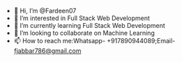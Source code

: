 - 👋 Hi, I’m @Fardeen07
- 👀 I’m interested in Full Stack Web Development
- 🌱 I’m currently learning Full Stack Web Development
- 💞️ I’m looking to collaborate on Machine Learning
- 📫 How to reach me:Whatsapp- +917890944089;Email- fjabbar786@gmail.com

<!---
Fardeen07/Fardeen07 is a ✨ special ✨ repository because its `README.md` (this file) appears on your GitHub profile.
You can click the Preview link to take a look at your changes.
--->
